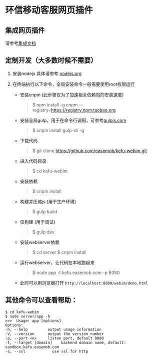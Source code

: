 # 环信移动客服网页插件

## 集成网页插件

请参考[集成文档](http://docs.easemob.com/cs/300visitoraccess/20webplugin)

## 定制开发（大多数时候不需要）

1. 安装nodejs
具体请参考 [nodejs.org](https://nodejs.org/)

2. 在终端执行以下命令，全局安装命令一般需要使用root权限运行 
	- 安装cnpm (此步骤仅为了加速相关依赖包的安装速度)

		>	$ npm install -g cnpm --registry=https://registry.npm.taobao.org
	- 安装全局gulp，用于在命令行调用，可参考[gulpjs.com](http://gulpjs.com/)

		>	$ cnpm install gulp-cli -g
	- 下载代码

		>	$ git clone https://github.com/easemob/kefu-webim.git
	- 进入代码目录

		>	$ cd kefu-webim
	- 安装依赖

		>	$ cnpm install
	- 构建并压缩js (用于生产环境)

		>	$ gulp build
	- 仅构建 (用于调试)

		>	$ gulp dev
	- 安装webserver依赖

		>	$ cd server
		   $ cnpm install
	- 运行webserver，让代码在本地跑起来

		>	$ node app -t kefu.easemob.com -p 8080
	- 此时可以用浏览器打开 `http://localhost:8080/webim/demo.html`

## 其他命令可以查看帮助：

	$ cd kefu-webim
	$ node server/app -h
	>>>  Usage: app [options]
	Options:
	-h, --help         output usage information
	-V, --version      output the version number
	-p, --port <n>     listen port, default 8080
	-t, --target [domain]    backend domain name, default: sandbox.kefu.easemob.com
	-s, --ssl            use ssl for http

